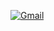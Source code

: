 [![Gmail](https://img.shields.io/badge/Gmail-333333?style=for-the-badge&logo=gmail&logoColor=red)](mailto:netoa494@Gmail.com)
